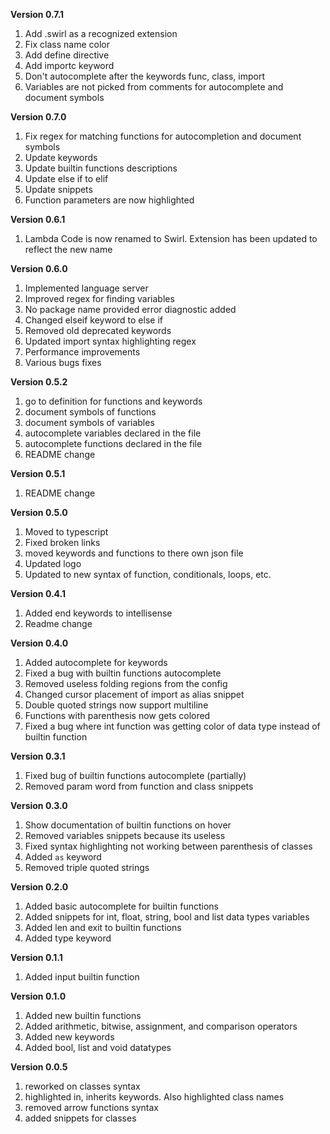 **Version 0.7.1**
1. Add .swirl as a recognized extension
1. Fix class name color
1. Add define directive
1. Add importc keyword
1. Don't autocomplete after the keywords func, class, import
1. Variables are not picked from comments for autocomplete and document symbols

**Version 0.7.0**

1. Fix regex for matching functions for autocompletion and document symbols
1. Update keywords
1. Update builtin functions descriptions
1. Update else if to elif
1. Update snippets
1. Function parameters are now highlighted

**Version 0.6.1**

1. Lambda Code is now renamed to Swirl. Extension has been updated to reflect the new name

**Version 0.6.0**

1. Implemented language server
1. Improved regex for finding variables
1. No package name provided error diagnostic added
1. Changed elseif keyword to else if
1. Removed old deprecated keywords
1. Updated import syntax highlighting regex
1. Performance improvements
1. Various bugs fixes

**Version 0.5.2**

1. go to definition for functions and keywords
1. document symbols of functions
1. document symbols of variables
1. autocomplete variables declared in the file
1. autocomplete functions declared in the file
1. README change

**Version 0.5.1**

1. README change

**Version 0.5.0**

1. Moved to typescript
1. Fixed broken links
1. moved keywords and functions to there own json file
1. Updated logo
1. Updated to new syntax of function, conditionals, loops, etc.

**Version 0.4.1**

1. Added end keywords to intellisense
2. Readme change

**Version 0.4.0**

1. Added autocomplete for keywords
2. Fixed a bug with builtin functions autocomplete
3. Removed useless folding regions from the config
4. Changed cursor placement of import as alias snippet
5. Double quoted strings now support multiline
6. Functions with parenthesis now gets colored
7. Fixed a bug where int function was getting color of data type instead of builtin function

**Version 0.3.1**

1. Fixed bug of builtin functions autocomplete (partially)
2. Removed param word from function and class snippets

**Version 0.3.0**

1. Show documentation of builtin functions on hover
2. Removed variables snippets because its useless
3. Fixed syntax highlighting not working between parenthesis of classes
4. Added `as` keyword
5. Removed triple quoted strings

**Version 0.2.0**

1. Added basic autocomplete for builtin functions
2. Added snippets for int, float, string, bool and list data types variables
3. Added len and exit to builtin functions
4. Added type keyword

**Version 0.1.1**

1. Added input builtin function

**Version 0.1.0**

1. Added new builtin functions
2. Added arithmetic, bitwise, assignment, and comparison operators
3. Added new keywords
4. Added bool, list and void datatypes

**Version 0.0.5**

1. reworked on classes syntax
2. highlighted in, inherits keywords. Also highlighted class names
3. removed arrow functions syntax
4. added snippets for classes
